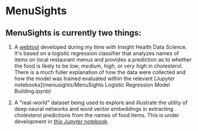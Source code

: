 # MenuSights

## MenuSights is currently two things: 

1. A [webtool](http://www.menusights.com) developed during my time with Insight Health Data Science. It's based on a logistic regression classifier that analyzes names of items on local restaurant menus and provides a prediction as to whether the food is likely to be _low_, _medium_, _high_, or _very high_ in cholesterol. There is a much fuller explanation of how the data were collected and how the model was trained evaluated within the relevant [Jupyter notebooks](menusights/MenuSights Logistic Regression Model Building.ipynb)

2. A "real-world" dataset being used to explore and illustrate the utility of deep neural networks and word vector embeddings in extracting cholesterol predictions from the names of food items. This is under development in [this Jupyter notebook](https://github.com/andrewblane/menusights/blob/master/Word2Vec%20menusights.ipynb). 

